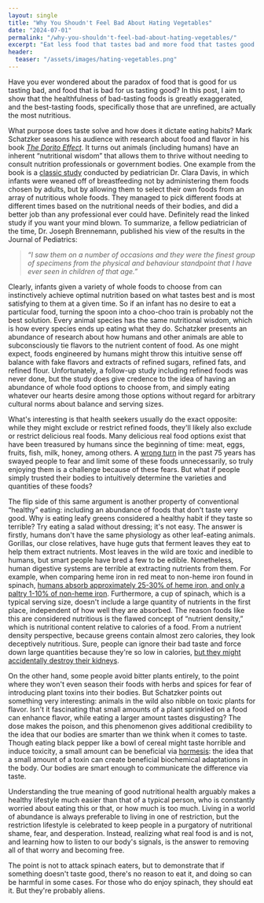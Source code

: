 ```yaml
---
layout: single
title: "Why You Shoudn't Feel Bad About Hating Vegetables"
date: "2024-07-01"
permalink: "/why-you-shouldn't-feel-bad-about-hating-vegetables/"
excerpt: "Eat less food that tastes bad and more food that tastes good."
header:
  teaser: "/assets/images/hating-vegetables.png"
---
```


Have you ever wondered about the paradox of food that is good for us tasting bad, and food that is bad for us tasting good? In this post, I aim to show that the healthfulness of bad-tasting foods is greatly exaggerated, and the best-tasting foods, specifically those that are unrefined, are actually the most nutritious.

What purpose does taste solve and how does it dictate eating habits? Mark Schatzker seasons his audience with research about food and flavor in his book [_The Dorito Effect_](https://www.markschatzker.com/doritoeffect-home-page). It turns out animals (including humans) have an inherent “nutritional wisdom” that allows them to thrive without needing to consult nutrition professionals or government bodies. One example from the book is a [classic study](https://www.ncbi.nlm.nih.gov/pmc/articles/PMC537465/) conducted by pediatrician Dr. Clara Davis, in which infants were weaned off of breastfeeding not by administering them foods chosen by adults, but by allowing them to select their own foods from an array of nutritious whole foods. They managed to pick different foods at different times based on the nutritional needs of their bodies, and did a better job than any professional ever could have. Definitely read the linked study if you want your mind blown. To summarize, a fellow pediatrician of the time, Dr. Joseph Brennemann, published his view of the results in the Journal of Pediatrics:

> _“I saw them on a number of occasions and they were the finest group of specimens from the physical and behaviour standpoint that I have ever seen in children of that age.”_

Clearly, infants given a variety of whole foods to choose from can instinctively achieve optimal nutrition based on what tastes best and is most satisfying to them at a given time. So if an infant has no desire to eat a particular food, turning the spoon into a choo-choo train is probably not the best solution. Every animal species has the same nutritional wisdom, which is how every species ends up eating what they do. Schatzker presents an abundance of research about how humans and other animals are able to subconsciously tie flavors to the nutrient content of food. As one might expect, foods engineered by humans might throw this intuitive sense off balance with fake flavors and extracts of refined sugars, refined fats, and refined flour. Unfortunately, a follow-up study including refined foods was never done, but the study does give credence to the idea of having an abundance of whole food options to choose from, and simply eating whatever our hearts desire among those options without regard for arbitrary cultural norms about balance and serving sizes.

What's interesting is that health seekers usually do the exact opposite: while they might exclude or restrict refined foods, they'll likely also exclude or restrict delicious real foods. Many delicious real food options exist that have been treasured by humans since the beginning of time: meat, eggs, fruits, fish, milk, honey, among others. A [wrong turn](https://www.sciencedirect.com/science/article/pii/S0735109703016310) in the past 75 years has swayed people to fear and limit some of these foods unnecessarily, so truly enjoying them is a challenge because of these fears. But what if people simply trusted their bodies to intuitively determine the varieties and quantities of these foods?

The flip side of this same argument is another property of conventional “healthy” eating: including an abundance of foods that don't taste very good. Why is eating leafy greens considered a healthy habit if they taste so terrible? Try eating a salad without dressing; it's not easy. The answer is firstly, humans don't have the same physiology as other leaf-eating animals. Gorillas, our close relatives, have huge guts that ferment leaves they eat to help them extract nutrients. Most leaves in the wild are toxic and inedible to humans, but smart people have bred a few to be edible. Nonetheless, human digestive systems are terrible at extracting nutrients from them. For example, when comparing heme iron in red meat to non-heme iron found in spinach, [humans absorb approximately 25-30% of heme iron, and only a paltry 1-10% of non-heme iron](https://www.ncbi.nlm.nih.gov/pmc/articles/PMC6567869/). Furthermore, a cup of spinach, which is a typical serving size, doesn't include a large quantity of nutrients in the first place, independent of how well they are absorbed. The reason foods like this are considered nutritious is the flawed concept of “nutrient density,” which is nutritional content relative to calories of a food. From a nutrient density perspective, because greens contain almost zero calories, they look deceptively nutritious. Sure, people can ignore their bad taste and force down large quantities because they're so low in calories, [but they might accidentally destroy their kidneys](https://www.ncbi.nlm.nih.gov/pmc/articles/PMC8820937/).

On the other hand, some people avoid bitter plants entirely, to the point where they won't even season their foods with herbs and spices for fear of introducing plant toxins into their bodies. But Schatzker points out something very interesting: animals in the wild also nibble on toxic plants for flavor. Isn't it fascinating that small amounts of a plant sprinkled on a food can enhance flavor, while eating a larger amount tastes disgusting? The dose makes the poison, and this phenomenon gives additional credibility to the idea that our bodies are smarter than we think when it comes to taste. Though eating black pepper like a bowl of cereal might taste horrible and induce toxicity, a small amount can be beneficial via [hormesis](https://www.ncbi.nlm.nih.gov/pmc/articles/PMC2836150/): the idea that a small amount of a toxin can create beneficial biochemical adaptations in the body. Our bodies are smart enough to communicate the difference via taste.

Understanding the true meaning of good nutritional health arguably makes a healthy lifestyle much easier than that of a typical person, who is constantly worried about eating this or that, or how much is too much. Living in a world of abundance is always preferable to living in one of restriction, but the restriction lifestyle is celebrated to keep people in a purgatory of nutritional shame, fear, and desperation. Instead, realizing what real food is and is not, and learning how to listen to our body's signals, is the answer to removing all of that worry and becoming free.

The point is not to attack spinach eaters, but to demonstrate that if something doesn't taste good, there's no reason to eat it, and doing so can be harmful in some cases. For those who do enjoy spinach, they should eat it. But they're probably aliens.
